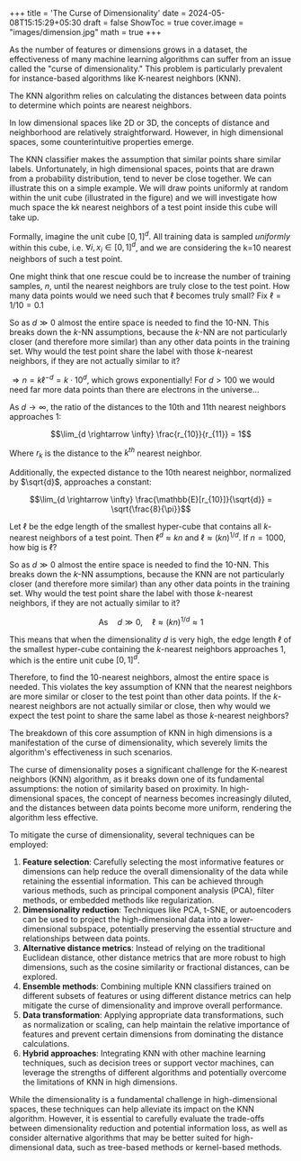 +++
title = 'The Curse of Dimensionality'
date = 2024-05-08T15:15:29+05:30
draft = false
ShowToc = true
cover.image = "images/dimension.jpg"
math = true
+++

As the number of features or dimensions grows in a dataset, the effectiveness of many machine learning algorithms can suffer from an issue called the "curse of dimensionality." This problem is particularly prevalent for instance-based algorithms like K-nearest neighbors (KNN).

The KNN algorithm relies on calculating the distances between data points to determine which points are nearest neighbors.

In low dimensional spaces like 2D or 3D, the concepts of distance and neighborhood are relatively straightforward. However, in high dimensional spaces, some counterintuitive properties emerge.


The KNN classifier makes the assumption that similar points share similar labels. Unfortunately, in high dimensional spaces, points that are drawn from a probability distribution, tend to never be close together. We can illustrate this on a simple example. We will draw points uniformly at random within the unit cube (illustrated in the figure) and we will investigate how much space the k𝑘 nearest neighbors of a test point inside this cube will take up.

Formally, imagine the unit cube $[0,1]^d$. All training data is sampled _uniformly_ within this cube, i.e. $\forall i, x_i \in [0,1]^d$, and we are considering the k=10 nearest neighbors of such a test point.

One might think that one rescue could be to increase the number of training samples, $n$, until the nearest neighbors are truly close to the test point. How many data points would we need such that $\ell$ becomes truly small? Fix $\ell = 1/10 = 0.1$

So as $d \gg 0$ almost the entire space is needed to find the 10-NN. This breaks down the $k$-NN assumptions, because the $k$-NN are not particularly closer (and therefore more similar) than any other data points in the training set. Why would the test point share the label with those $k$-nearest neighbors, if they are not actually similar to it?

$\Rightarrow n = k\ell^{-d} = k \cdot 10^d$, which grows exponentially! For $d > 100$ we would need far more data points than there are electrons in the universe...

As $d \rightarrow \infty$, the ratio of the distances to the 10th and 11th nearest neighbors approaches 1:

$$\lim_{d \rightarrow \infty} \frac{r_{10}}{r_{11}} = 1$$

Where $r_k$ is the distance to the $k^{th}$ nearest neighbor.

Additionally, the expected distance to the 10th nearest neighbor, normalized by $\sqrt{d}$, approaches a constant:

$$\lim_{d \rightarrow \infty} \frac{\mathbb{E}[r_{10}]}{\sqrt{d}} = \sqrt{\frac{8}{\pi}}$$

Let $\ell$ be the edge length of the smallest hyper-cube that contains all $k$-nearest neighbors of a test point. Then $\ell^d \approx kn$ and $\ell \approx (kn)^{1/d}$. If $n=1000$, how big is $\ell$?

So as $d \gg 0$ almost the entire space is needed to find the 10-NN. This breaks down the $k$-NN assumptions, because the KNN are not particularly closer (and therefore more similar) than any other data points in the training set. Why would the test point share the label with those $k$-nearest neighbors, if they are not actually similar to it?

$$\mathrm{As} \quad d \gg 0, \quad \ell \approx (kn)^{1/d} \approx 1$$

This means that when the dimensionality $d$ is very high, the edge length $\ell$ of the smallest hyper-cube containing the $k$-nearest neighbors approaches 1, which is the entire unit cube $[0, 1]^d$.

Therefore, to find the 10-nearest neighbors, almost the entire space is needed. This violates the key assumption of KNN that the nearest neighbors are more similar or closer to the test point than other data points. If the $k$-nearest neighbors are not actually similar or close, then why would we expect the test point to share the same label as those $k$-nearest neighbors?

The breakdown of this core assumption of KNN in high dimensions is a manifestation of the curse of dimensionality, which severely limits the algorithm's effectiveness in such scenarios.


The curse of dimensionality poses a significant challenge for the K-nearest neighbors (KNN) algorithm, as it breaks down one of its fundamental assumptions: the notion of similarity based on proximity. In high-dimensional spaces, the concept of nearness becomes increasingly diluted, and the distances between data points become more uniform, rendering the algorithm less effective.

To mitigate the curse of dimensionality, several techniques can be employed:

1. **Feature selection**: Carefully selecting the most informative features or dimensions can help reduce the overall dimensionality of the data while retaining the essential information. This can be achieved through various methods, such as principal component analysis (PCA), filter methods, or embedded methods like regularization.
2. **Dimensionality reduction**: Techniques like PCA, t-SNE, or autoencoders can be used to project the high-dimensional data into a lower-dimensional subspace, potentially preserving the essential structure and relationships between data points.
3. **Alternative distance metrics**: Instead of relying on the traditional Euclidean distance, other distance metrics that are more robust to high dimensions, such as the cosine similarity or fractional distances, can be explored.
4. **Ensemble methods**: Combining multiple KNN classifiers trained on different subsets of features or using different distance metrics can help mitigate the curse of dimensionality and improve overall performance.
5. **Data transformation**: Applying appropriate data transformations, such as normalization or scaling, can help maintain the relative importance of features and prevent certain dimensions from dominating the distance calculations.
6. **Hybrid approaches**: Integrating KNN with other machine learning techniques, such as decision trees or support vector machines, can leverage the strengths of different algorithms and potentially overcome the limitations of KNN in high dimensions.

While the dimensionality is a fundamental challenge in high-dimensional spaces, these techniques can help alleviate its impact on the KNN algorithm. However, it is essential to carefully evaluate the trade-offs between dimensionality reduction and potential information loss, as well as consider alternative algorithms that may be better suited for high-dimensional data, such as tree-based methods or kernel-based methods.